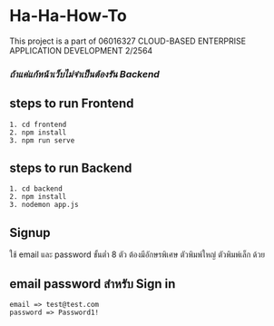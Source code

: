 # Ha-Ha-How-To
This project is a part of 06016327 CLOUD-BASED ENTERPRISE APPLICATION DEVELOPMENT 2/2564

### ***ถ้าแค่แก้หน้าเว็บไม่จำเป็นต้องรัน Backend***

## steps to run Frontend
```
1. cd frontend
2. npm install
3. npm run serve
```
## steps to run Backend
```
1. cd backend
2. npm install
3. nodemon app.js
```

## Signup 
ใช้ email และ password ขั้นต่ำ 8 ตัว ต้องมีอักษรพิเศษ ตัวพิมพ์ใหญ่ ตัวพิมพ์เล็ก ด้วย

## email password สำหรับ Sign in
```
email => test@test.com
password => Password1!
```
